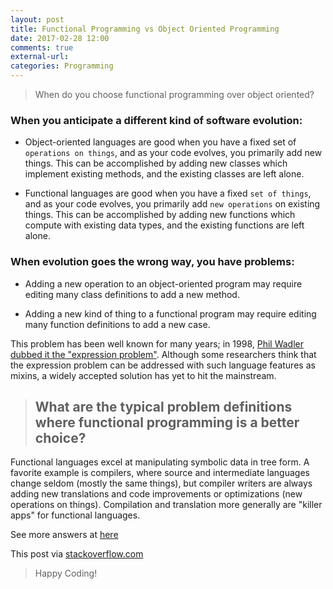 ```yaml
---
layout: post
title: Functional Programming vs Object Oriented Programming
date: 2017-02-28 12:00
comments: true
external-url: 
categories: Programming
---
```

>When do you choose functional programming over object oriented?

### When you anticipate a different kind of software evolution:

- Object-oriented languages are good when you have a fixed set of `operations on things`, and as your code evolves, you primarily add new things. This can be accomplished by adding new classes which implement existing methods, and the existing classes are left alone.

- Functional languages are good when you have a fixed `set of things`, and as your code evolves, you primarily add `new operations` on existing things. This can be accomplished by adding new functions which compute with existing data types, and the existing functions are left alone.

### When evolution goes the wrong way, you have problems:

- Adding a new operation to an object-oriented program may require editing many class definitions to add a new method.

- Adding a new kind of thing to a functional program may require editing many function definitions to add a new case.


This problem has been well known for many years; in 1998, [Phil Wadler dubbed it the "expression problem"](http://www.daimi.au.dk/~madst/tool/papers/expression.txt). Although some researchers think that the expression problem can be addressed with such language features as mixins, a widely accepted solution has yet to hit the mainstream.

> ## What are the typical problem definitions where functional programming is a better choice?

Functional languages excel at manipulating symbolic data in tree form. A favorite example is compilers, where source and intermediate languages change seldom (mostly the same things), but compiler writers are always adding new translations and code improvements or optimizations (new operations on things). Compilation and translation more generally are "killer apps" for functional languages.

See more answers at [here](http://stackoverflow.com/questions/2078978/functional-programming-vs-object-oriented-programming/2079678#2079678)

This post via [stackoverflow.com](http://stackoverflow.com/questions/2078978/functional-programming-vs-object-oriented-programming/2079678#2079678)

>Happy Coding!

